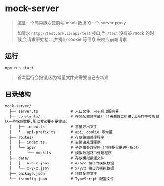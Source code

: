 # mock-server

>这是一个简易版方便前端 mock 数据的一个 server proxy
> 
>如请求 `http://test.ark.io/api/test` 接口,当 `/test` 没有被 mock 的时候,会请求原始接口,并携带 cookie 等信息,来响应前端请求

## 运行
```
npm run start
```
> 首次运行会报错,因为常量文件夹需要自己去新建

## 目录结构

```
mock-server/
  ├── server.ts               # 入口文件，用于启动服务器
  ├── constants/              # 存储配置的常量(!!!需要自己新建,因为其中可能包括一些铭感数据,所以非必要不要提交)
  │   ├── index.ts            # 常量导出文件
  │   └── api-prefix.ts       # api, cookie 等常量
  ├── routes/                 # 存放路由处理程序
  │   ├── index.ts            # 主路由处理程序
  │   └── api/                # 子路由处理程序（可根据需要进行拆分）
  │       └── mock.ts         # 模拟数据路由处理程序
  ├── data/                   # 存放模拟数据文件
  │   ├── a-b-c.json          # a/b/c 接口的模拟数据
  │   └── x-y-z.json          # x/y/z 接口的模拟数据
  ├── package.json            # 项目配置文件
  └── tsconfig.json           # TypeScript 配置文件
```
